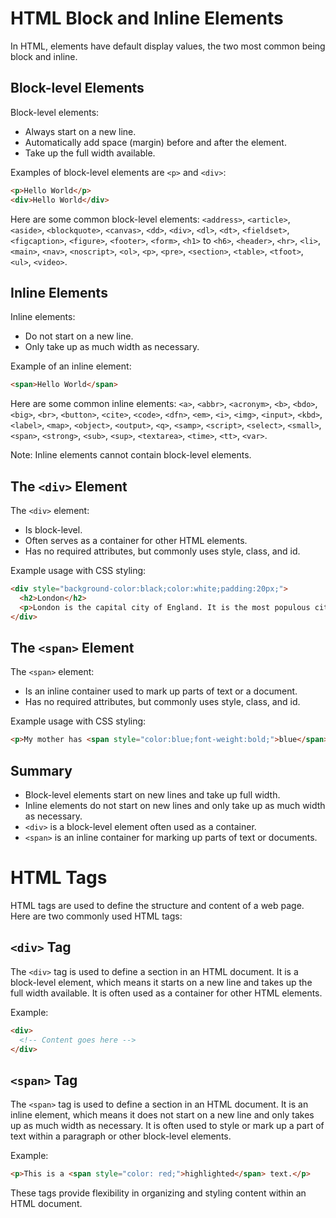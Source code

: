 # HTML Block and Inline Elements

In HTML, elements have default display values, the two most common being block and inline.

## Block-level Elements

Block-level elements:
- Always start on a new line.
- Automatically add space (margin) before and after the element.
- Take up the full width available.

Examples of block-level elements are `<p>` and `<div>`:
```html
<p>Hello World</p>
<div>Hello World</div>
```
Here are some common block-level elements:
`<address>`, `<article>`, `<aside>`, `<blockquote>`, `<canvas>`, `<dd>`, `<div>`, `<dl>`, `<dt>`, `<fieldset>`, `<figcaption>`, `<figure>`, `<footer>`, `<form>`, `<h1>` to `<h6>`, `<header>`, `<hr>`, `<li>`, `<main>`, `<nav>`, `<noscript>`, `<ol>`, `<p>`, `<pre>`, `<section>`, `<table>`, `<tfoot>`, `<ul>`, `<video>`.

## Inline Elements

Inline elements:
- Do not start on a new line.
- Only take up as much width as necessary.

Example of an inline element:
```html
<span>Hello World</span>
```
Here are some common inline elements:
`<a>`, `<abbr>`, `<acronym>`, `<b>`, `<bdo>`, `<big>`, `<br>`, `<button>`, `<cite>`, `<code>`, `<dfn>`, `<em>`, `<i>`, `<img>`, `<input>`, `<kbd>`, `<label>`, `<map>`, `<object>`, `<output>`, `<q>`, `<samp>`, `<script>`, `<select>`, `<small>`, `<span>`, `<strong>`, `<sub>`, `<sup>`, `<textarea>`, `<time>`, `<tt>`, `<var>`.

Note: Inline elements cannot contain block-level elements.

## The `<div>` Element

The `<div>` element:
- Is block-level.
- Often serves as a container for other HTML elements.
- Has no required attributes, but commonly uses style, class, and id.

Example usage with CSS styling:
```html
<div style="background-color:black;color:white;padding:20px;">
  <h2>London</h2>
  <p>London is the capital city of England. It is the most populous city in the United Kingdom, with a metropolitan area of over 13 million inhabitants.</p>
</div>
```

## The `<span>` Element

The `<span>` element:
- Is an inline container used to mark up parts of text or a document.
- Has no required attributes, but commonly uses style, class, and id.

Example usage with CSS styling:
```html
<p>My mother has <span style="color:blue;font-weight:bold;">blue</span> eyes and my father has <span style="color:darkolivegreen;font-weight:bold;">dark green</span> eyes.</p>
```

## Summary

- Block-level elements start on new lines and take up full width.
- Inline elements do not start on new lines and only take up as much width as necessary.
- `<div>` is a block-level element often used as a container.
- `<span>` is an inline container for marking up parts of text or documents.

# HTML Tags

HTML tags are used to define the structure and content of a web page. Here are two commonly used HTML tags:

## `<div>` Tag

The `<div>` tag is used to define a section in an HTML document. It is a block-level element, which means it starts on a new line and takes up the full width available. It is often used as a container for other HTML elements.

Example:
```html
<div>
  <!-- Content goes here -->
</div>
```

## `<span>` Tag

The `<span>` tag is used to define a section in an HTML document. It is an inline element, which means it does not start on a new line and only takes up as much width as necessary. It is often used to style or mark up a part of text within a paragraph or other block-level elements.

Example:
```html
<p>This is a <span style="color: red;">highlighted</span> text.</p>
```

These tags provide flexibility in organizing and styling content within an HTML document.
